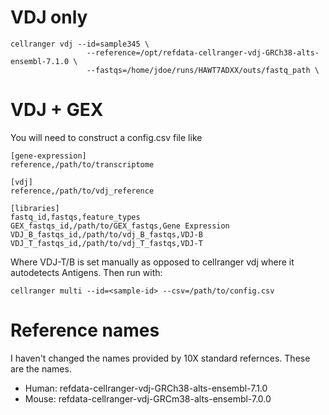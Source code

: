 # VDJ only
```
cellranger vdj --id=sample345 \
                 --reference=/opt/refdata-cellranger-vdj-GRCh38-alts-ensembl-7.1.0 \
                 --fastqs=/home/jdoe/runs/HAWT7ADXX/outs/fastq_path \
```


# VDJ + GEX
You will need to construct a config.csv file like
```
[gene-expression]
reference,/path/to/transcriptome

[vdj]
reference,/path/to/vdj_reference

[libraries]
fastq_id,fastqs,feature_types
GEX_fastqs_id,/path/to/GEX_fastqs,Gene Expression
VDJ_B_fastqs_id,/path/to/vdj_B_fastqs,VDJ-B
VDJ_T_fastqs_id,/path/to/vdj_T_fastqs,VDJ-T
```
Where VDJ-T/B is set manually as opposed to cellranger vdj where it autodetects Antigens.
Then run with:
```
cellranger multi --id=<sample-id> --csv=/path/to/config.csv
```
# Reference names
I haven't changed the names provided by 10X standard refernces. These are the names.
* Human: refdata-cellranger-vdj-GRCh38-alts-ensembl-7.1.0
* Mouse: refdata-cellranger-vdj-GRCm38-alts-ensembl-7.0.0